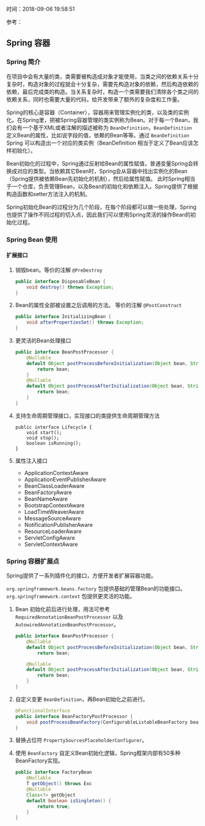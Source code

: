 时间：2018-09-06 19:58:51

参考： 

## Spring 容器

### Spring 简介

在项目中会有大量的类，类需要被构造成对象才能使用，当类之间的依赖关系十分复杂时，构造对象的过程就会十分复杂，需要先构造对象的依赖，然后构造依赖的依赖，最后完成类的构造。当关系复杂时，构造一个类需要我们清除各个类之间的依赖关系，同时也需要大量的代码，给开发带来了额外的复杂度和工作量。

Spring的核心是容器（Container），容器用来管理实例化的类，以及类的实例化。在Spring里，把被Spring容器管理的类实例称为Bean。对于每一个Bean，我们会有一个基于XML或者注解的描述被称为 `BeanDefinition`，`BeanDefinition` 定义Bean的属性，比如说字段的值，依赖的Bean等等。通过  `BeanDefinition` Spring 可以构造出一个对应的类实例（BeanDefinition 相当于定义了Bean应该怎样初始化）。

Bean初始化的过程中，Spring通过反射给Bean的属性赋值，普通变量Spring会转换成对应的类型。当依赖其它Bean时，Spring会从容器中找出实例化的Bean（Spring提供被依赖Bean先初始化的机制），然后给属性赋值。 此时Spring相当于一个仓库，负责管理Bean，以及Bean的初始化和依赖注入。Spring提供了根据构造函数和setter方法注入的机制。

Spring初始化Bean的过程分为几个阶段，在每个阶段都可以做一些处理，Spring也提供了操作不同过程的切入点，因此我们可以使用Spring灵活的操作Bean的初始化过程。

### Spring Bean 使用 

#### 扩展接口 

1. 销毁bean。等价的注解 `@PreDestroy`

    ```java
    public interface DisposableBean {
        void destroy() throws Exception;		
    }
    ```

2. Bean的属性全部被设置之后调用的方法。 等价的注解 `@PostConstruct`  

    ```java
    public interface InitializingBean {
        void afterPropertiesSet() throws Exception;
    }
    ```

3. 更灵活的Bean处理接口

    ```java
    public interface BeanPostProcessor {
        @Nullable
        default Object postProcessBeforeInitialization(Object bean, String beanName) throws BeansException {
            return bean;
        }
        @Nullable
        default Object postProcessAfterInitialization(Object bean, String beanName) throws BeansException {
            return bean;
        }
    }
    ```

4. 支持生命周期管理接口，实现接口的类提供生命周期管理方法  

    ```
    public interface Lifecycle {
        void start();
        void stop();
        boolean isRunning();
    }
    ```

5. 属性注入接口  

	* ApplicationContextAware 
	* ApplicationEventPublisherAware
	* BeanClassLoaderAware
	* BeanFactoryAware
	* BeanNameAware
	* BootstrapContextAware
	* LoadTimeWeaverAware
	* MessageSourceAware
	* NotificationPublisherAware
	* ResourceLoaderAware
	* ServletConfigAware
	* ServletContextAware

### Spring 容器扩展点  

Spring提供了一系列插件化的接口，方便开发者扩展容器功能。  

`org.springframework.beans.factory` 包提供基础的管理Bean的功能接口。  
`org.springframework.context` 包提供更灵活的功能。 

1. Bean 初始化前后进行处理，用法可参考 `RequiredAnnotationBeanPostProcessor` 以及 `AutowiredAnnotationBeanPostProcessor`。

    ```java
    public interface BeanPostProcessor {
        @Nullable
        default Object postProcessBeforeInitialization(Object bean, String beanName) throws BeansException {
            return bean;
    
        @Nullable
        default Object postProcessAfterInitialization(Object bean, String beanName) throws BeansException {
            return bean;
        }
    }
    ```

2. 自定义变更 `BeanDefinition`，再Bean初始化之前进行。

    ```java
    @FunctionalInterface
    public interface BeanFactoryPostProcessor {
        void postProcessBeanFactory(ConfigurableListableBeanFactory beanFactory) throws BeansException;
    }
    ```

3. 替换占位符 `PropertySourcesPlaceholderConfigurer`。

4. 使用 `BeanFactory` 自定义Bean初始化逻辑，Spring框架内部有50多种BeanFactory实现。

    ```java
    public interface FactoryBean
        @Nullable
        T getObject() throws Exc
        @Nullable
        Class<?> getObject
        default boolean isSingleton() {
            return true;
        }
    }
    ```